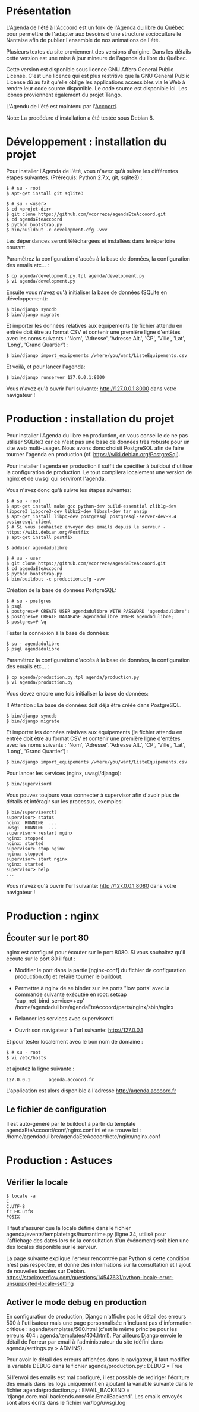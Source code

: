 Présentation
============

L'Agenda de l'été à l'Accoord est un fork de l'[Agenda du libre du Québec](https://github.com/mlhamel/agendadulibre) pour
permettre de l'adapter aux besoins d'une structure socioculturelle Nantaise
afin de publier l'ensemble de nos animations de l'été.

Plusieurs textes du site proviennent des versions d'origine. Dans les détails cette
version est une mise à jour mineure de l'agenda du libre du Québec.

Cette version est disponible sous licence GNU Affero General Public License.
C'est une licence qui est plus restritive que la GNU General Public License
dû au fait qu'elle oblige les applications accessibles via le Web à rendre leur
 code source disponible. Le code source est disponible ici. Les
icônes proviennent également du projet Tango.

L'Agendu de l'été est maintenu par l'[Accoord](https://www.accoord.fr/).

Note: La procédure d'installation a été testée sous Debian 8.

Développement : installation du projet
======================================

Pour installer l'Agenda de l'été, vous n'avez qu'à suivre les différentes
étapes suivantes. (Prérequis: Python 2.7.x, git, sqlite3) :

    $ # su - root
    $ apt-get install git sqlite3

    $ # su - <user>
    $ cd <projet-dir>
    $ git clone https://github.com/vcorreze/agendaEteAccoord.git
    $ cd agendaEteAccoord
    $ python bootstrap.py
    $ bin/buildout -c development.cfg -vvv

Les dépendances seront téléchargées et installées dans le répertoire courant.

Paramétrez la configuration d'accès à la base de données, la 
configuration des emails etc... :

    $ cp agenda/development.py.tpl agenda/development.py
    $ vi agenda/development.py
    
Ensuite vous n'avez qu'à initialiser la base de données (SQLite en
développement):

    $ bin/django syncdb
    $ bin/django migrate

Et importer les données relatives aux équipements (le fichier attendu 
en entrée doit être au format CSV et contenir une première ligne 
d'entêtes avec les noms suivants : 'Nom', 'Adresse', 'Adresse Alt.', 
'CP', 'Ville', 'Lat', 'Long', 'Grand Quartier') :

    $ bin/django import_equipements /where/you/want/ListeEquipements.csv

Et voilà, et pour lancer l'agenda:

    $ bin/django runserver 127.0.0.1:8000

Vous n'avez qu'à ouvrir l'url suivante: http://127.0.0.1:8000 dans votre
navigateur !

Production : installation du projet
===================================

Pour installer l'Agenda du libre en production, on vous conseille de ne pas 
utiliser SQLite3 car ce n'est pas une base de données très robuste pour un 
site web multi-usager. Nous avons donc choisit PostgreSQL afin de faire tourner 
l'agenda en production (cf. https://wiki.debian.org/PostgreSql).

Pour installer l'agenda en production il suffit de spécifier à buildout 
d'utiliser la configuration de production. Le tout compilera localement une
version de nginx et de uwsgi qui serviront l'agenda.

Vous n'avez donc qu'à suivre les étapes suivantes:

    $ # su - root
    $ apt-get install make gcc python-dev build-essential zlib1g-dev libpcre3 libpcre3-dev libbz2-dev libssl-dev tar unzip
    $ apt-get install libpq-dev postgresql postgresql-server-dev-9.4 postgresql-client 
    $ # Si vous souhaitez envoyer des emails depuis le serveur - https://wiki.debian.org/Postfix
    $ apt-get install postfix
    
    $ adduser agendadulibre

    $ # su - user
    $ git clone https://github.com/vcorreze/agendaEteAccoord.git
    $ cd agendaEteAccoord
    $ python bootstrap.py
    $ bin/buildout -c production.cfg -vvv

Création de la base de données PostgreSQL:

    $ # su - postgres
    $ psql
    $ postgres=# CREATE USER agendadulibre WITH PASSWORD 'agendadulibre';
    $ postgres=# CREATE DATABASE agendadulibre OWNER agendadulibre;
    $ postgres=# \q

Tester la connexion à la base de données:

    $ su - agendadulibre
    $ psql agendadulibre

Paramétrez la configuration d'accès à la base de données, la 
configuration des emails etc... :

    $ cp agenda/production.py.tpl agenda/production.py
    $ vi agenda/production.py

Vous devez encore une fois initialiser la base de données:

!! Attention : La base de données doit déjà être créée dans PostgreSQL.

    $ bin/django syncdb
    $ bin/django migrate

Et importer les données relatives aux équipements (le fichier attendu 
en entrée doit être au format CSV et contenir une première ligne 
d'entêtes avec les noms suivants : 'Nom', 'Adresse', 'Adresse Alt.', 
'CP', 'Ville', 'Lat', 'Long', 'Grand Quartier') :

    $ bin/django import_equipements /where/you/want/ListeEquipements.csv

Pour lancer les services (nginx, uwsgi/django):

    $ bin/supervisord
    
Vous pouvez toujours vous connecter à supervisor afin d'avoir plus de détails
et intéragir sur les processus, exemples:

    $ bin/supervisorctl
    supervisor> status
    nginx  RUNNING  ...
    uwsgi  RUNNING  ...
    supervisor> restart nginx
    nginx: stopped
    nginx: started
    supervisor> stop nginx
    nginx: stopped
    supervisor> start nginx
    nginx: started
    supervisor> help
    ...

Vous n'avez qu'à ouvrir l'url suivante: http://127.0.0.1:8080 dans votre
navigateur !

Production : nginx
==================

Écouter sur le port 80
----------------------

nginx est configuré pour écouter sur le port 8080. Si vous souhaitez qu'il 
écoute sur le port 80 il faut :

- Modifier le port dans la partie [nginx-conf] du fichier de configuration
  production.cfg et refaire tourner le buildout.

- Permettre à nginx de se binder sur les ports "low ports' avec la commande 
  suivante exécutée en root: setcap 'cap_net_bind_service=+ep' /home/agendadulibre/agendaEteAccoord/parts/nginx/sbin/nginx

- Relancer les services avec supervisorctl

- Ouvrir son navigateur à l'url suivante: http://127.0.0.1

Et pour tester localement avec le bon nom de domaine :

    $ # su - root
    $ vi /etc/hosts

et ajoutez la ligne suivante :

    127.0.0.1       agenda.accoord.fr

L'application est alors disponible à l'adresse http://agenda.accoord.fr

Le fichier de configuration
---------------------------

Il est auto-généré par le buildout à partir du template agendaEteAccoord/conf/nginx.conf.ini
et se trouve ici : /home/agendadulibre/agendaEteAccoord/etc/nginx/nginx.conf

Production : Astuces
=====================

Vérifier la locale
----------------------

    $ locale -a
    C
    C.UTF-8
    fr_FR.utf8
    POSIX

Il faut s'assurer que la locale définie dans le fichier agenda/events/templatetags/humantime.py (ligne 34, 
utilisé pour l'affichage des dates lors de la consultation d'un événement) soit bien une des locales 
disponible sur le serveur.

La page suivante explique l'erreur rencontrée par Python si cette condition n'est pas respectée, et donne des 
informations sur la consultation et l'ajout de nouvelles locales sur Debian.
https://stackoverflow.com/questions/14547631/python-locale-error-unsupported-locale-setting

Activer le mode debug en production
-------------------------------------

En configuration de production, Django n'affiche pas le détail des erreurs 500 à l'utilisateur mais une page 
personnalisée n'incluant pas d'information critique : agenda/templates/500.html (c'est le même principe pour 
les erreurs 404 : agenda/templates/404.html). Par ailleurs Django envoie le détail de l'erreur par 
email à l'administrateur du site (défini dans agenda/settings.py > ADMINS).

Pour avoir le détail des erreurs affichées dans le navigateur, il faut modifier la variable DEBUG dans le fichier
agenda/production.py : DEBUG = True

Si l'envoi des emails est mal configuré, il est possible de rediriger l'écriture des emails dans les logs uniquement 
en ajoutant la variable suivante dans le fichier agenda/production.py : EMAIL_BACKEND = 'django.core.mail.backends.console.EmailBackend'.
Les emails envoyés sont alors écrits dans le fichier var/log/uwsgi.log









